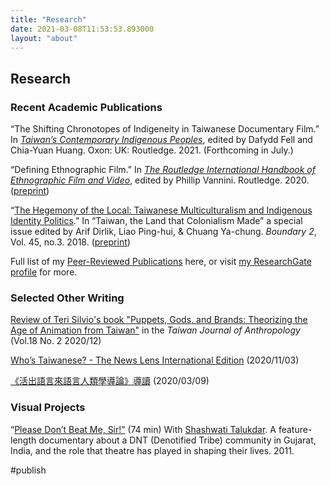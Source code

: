 ```yaml
---
title: "Research"
date: 2021-03-08T11:53:53.893000
layout: "about"
---
```


## Research

### Recent Academic Publications

<span class="roam-blockref">“The Shifting Chronotopes of Indigeneity in Taiwanese Documentary Film.” In _[Taiwan’s Contemporary Indigenous Peoples](https://www.routledge.com/Taiwans-Contemporary-Indigenous-Peoples/Fell-Davies-Huang/p/book/9780367553579)_, edited by Dafydd Fell and Chia-Yuan Huang. Oxon: UK: Routledge. 2021. (Forthcoming in July.)</span>

<span class="roam-blockref">“Defining Ethnographic Film.” In _[The Routledge International Handbook of Ethnographic Film and Video](https://www.routledge.com/The-Routledge-International-Handbook-of-Ethnographic-Film-and-Video/Vannini/p/book/9780367185824)_, edited by Phillip Vannini. Routledge. 2020. ([preprint](/files/friedman-2020.pdf))</span>

<span class="roam-blockref">“[The Hegemony of the Local: Taiwanese Multiculturalism and Indigenous Identity Politics](https://doi.org/10.1215/01903659-6915593).” In “Taiwan, the Land that Colonialism Made” a special issue edited by Arif Dirlik, Liao Ping-hui, & Chuang Ya-chung. _Boundary 2_, Vol. 45, no.3. 2018. ([preprint](/files/friedman-2018.pdf))</span>

Full list of my <span class="roam-page">[Peer-Reviewed Publications](peer-reviewed-publications)</span> here, or visit [my ResearchGate profile](https://www.researchgate.net/profile/P-Friedman) for more.

### Selected Other Writing

[Review of Teri Silvio's book "Puppets, Gods, and Brands: Theorizing the Age of Animation from Taiwan"](https://www.ioe.sinica.edu.tw/WebTools/FilesDownload.ashx?Siteid=530164240637641451&Menuid=530167100636226027&TB=PeriodicalsContent&CN=PCID&fd=Periodicals_PDF&CNV=PDF&Pname=TJA18-2-BR1.pdf&MSID=11) in the _Taiwan Journal of Anthropology_ (Vol.18 No. 2 2020/12)

[Who’s Taiwanese? - The News Lens International Edition](https://international.thenewslens.com/feature/taiwan-immigration/142773) (2020/11/03)

[《活出語言來語言人類學導論》導讀](https://guavanthropology.tw/article/6801) (2020/03/09)

### Visual Projects

“[Please Don’t Beat Me, Sir!”](http://dontbeatmesir.com) (74 min) With [Shashwati Talukdar](https://shashwati.com/). A feature-length documentary about a DNT (Denotified Tribe) community in Gujarat, India, and the role that theatre has played in shaping their lives. 2011.

#publish
